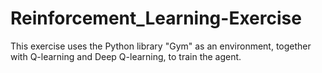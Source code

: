 # Reinforcement_Learning-Exercise
This exercise uses the Python library "Gym" as an environment, together with Q-learning and Deep Q-learning, to train the agent.
